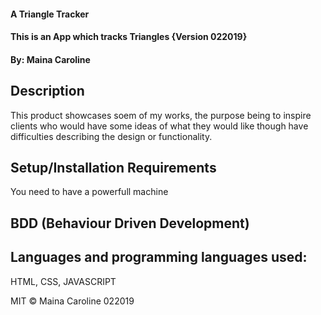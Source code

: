 #### A Triangle Tracker

#### This is an App which tracks Triangles {Version 022019}

#### By: Maina Caroline

## Description
This product showcases soem of my works, the purpose being to inspire clients who would have some ideas of what they would like 
though have difficulties describing the design or functionality.

## Setup/Installation Requirements
You need to have a powerfull machine

## BDD (Behaviour Driven Development)

## Languages and programming languages used:
HTML, CSS, JAVASCRIPT

MIT © Maina Caroline 022019




